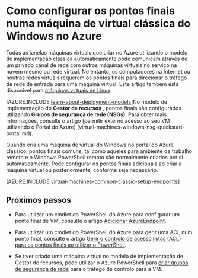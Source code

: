 <properties
    pageTitle="Configurar os pontos finais numa VM clássica do Windows | Microsoft Azure"
    description="Saiba como configurar os pontos finais para um VM do Windows no portal do Azure clássico para permitir a comunicação com uma máquina de virtual do Windows no Azure."
    services="virtual-machines-windows"
    documentationCenter=""
    authors="cynthn"
    manager="timlt"
    editor=""
    tags="azure-service-management"/>

<tags
    ms.service="virtual-machines-windows"
    ms.workload="infrastructure-services"
    ms.tgt_pltfrm="vm-windows"
    ms.devlang="na"
    ms.topic="article"
    ms.date="09/27/2016"
    ms.author="cynthn"/>

# <a name="how-to-set-up-endpoints-on-a-classic-windows-virtual-machine-in-azure"></a>Como configurar os pontos finais numa máquina de virtual clássica do Windows no Azure


Todas as janelas máquinas virtuais que criar no Azure utilizando o modelo de implementação clássica automaticamente pode comunicam através de um privado canal de rede com outros máquinas virtuais no serviço na nuvem mesmo ou rede virtual. No entanto, os computadores na Internet ou noutras redes virtuais requerem os pontos finais para direcionar o tráfego de rede de entrada para uma máquina virtual. Este artigo também está disponível para [máquinas virtuais de Linux](virtual-machines-linux-classic-setup-endpoints.md).

[AZURE.INCLUDE [learn-about-deployment-models](../../includes/learn-about-deployment-models-classic-include.md)]No modelo de implementação do **Gestor de recursos** , pontos finais são configurados utilizando **Grupos de segurança de rede (NSGs)**. Para obter mais informações, consulte o artigo [permitir externo acesso ao seu VM utilizando o Portal do Azure] (virtual-machines-windows-nsg-quickstart-portal.md).

Quando cria uma máquina de virtual do Windows no portal do Azure clássico, pontos finais comuns, tal como aqueles para ambiente de trabalho remoto e o Windows PowerShell remoto são normalmente criados por si automaticamente. Pode configurar os pontos finais adicionais ao criar a máquina virtual ou posteriormente, conforme seja necessário.



[AZURE.INCLUDE [virtual-machines-common-classic-setup-endpoints](../../includes/virtual-machines-common-classic-setup-endpoints.md)]

## <a name="next-steps"></a>Próximos passos

* Para utilizar um cmdlet do PowerShell do Azure para configurar um ponto final de VM, consulte o artigo [Adicionar AzureEndpoint](https://msdn.microsoft.com/library/azure/dn495300.aspx).

* Para utilizar um cmdlet do PowerShell do Azure para gerir uma ACL num ponto final, consulte o artigo [Gerir o controlo de acesso listas (ACL) para os pontos finais ao utilizar o PowerShell](../virtual-network/virtual-networks-acl-powershell.md).

* Se tiver criado uma máquina virtual no modelo de implementação de Gestor de recursos, pode utilizar o Azure PowerShell para [criar grupos de segurança de rede](../virtual-network/virtual-networks-create-nsg-arm-ps.md) para o tráfego de controlo para a VM.
